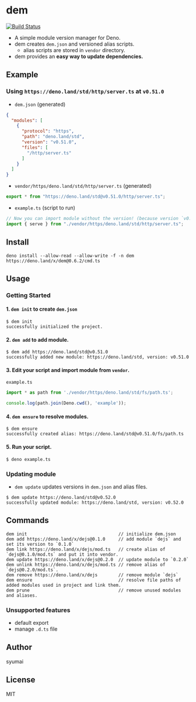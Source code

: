 # dem

[![Build Status](https://github.com/syumai/dem/workflows/test/badge.svg?branch=master)](https://github.com/syumai/dem/actions)

- A simple module version manager for Deno.
- dem creates `dem.json` and versioned alias scripts.
  - alias scripts are stored in `vendor` directory.
- dem provides an **easy way to update dependencies.**

## Example

### Using `https://deno.land/std/http/server.ts` at `v0.51.0`

- `dem.json` (generated)

```json
{
  "modules": [
    {
      "protocol": "https",
      "path": "deno.land/std",
      "version": "v0.51.0",
      "files": [
        "/http/server.ts"
      ]
    }
  ]
}
```

- `vendor/https/deno.land/std/http/server.ts` (generated)

```ts
export * from "https://deno.land/std@v0.51.0/http/server.ts";
```

- `example.ts` (script to run)

```ts
// Now you can import module without the version! (because version `v0.51.0` is stored in alias)
import { serve } from "./vendor/https/deno.land/std/http/server.ts";
```

## Install

```console
deno install --allow-read --allow-write -f -n dem https://deno.land/x/dem@0.6.2/cmd.ts
```

## Usage

### Getting Started

#### 1. `dem init` to create `dem.json`

```console
$ dem init
successfully initialized the project.
```

#### 2. `dem add` to add module.

```console
$ dem add https://deno.land/std@v0.51.0
successfully added new module: https://deno.land/std, version: v0.51.0
```

#### 3. Edit your script and import module from `vendor`.

`example.ts`

```ts
import * as path from './vendor/https/deno.land/std/fs/path.ts';

console.log(path.join(Deno.cwd(), 'example'));
```

#### 4. `dem ensure` to resolve modules.

```console
$ dem ensure
successfully created alias: https://deno.land/std@v0.51.0/fs/path.ts
```

#### 5. Run your script.

```console
$ deno example.ts
```

### Updating module

* `dem update` updates versions in `dem.json` and alias files.

```console
$ dem update https://deno.land/std@v0.52.0
successfully updated module: https://deno.land/std, version: v0.52.0
```

## Commands

```console
dem init                                   // initialize dem.json
dem add https://deno.land/x/dejs@0.1.0     // add module `dejs` and set its version to `0.1.0`
dem link https://deno.land/x/dejs/mod.ts   // create alias of `dejs@0.1.0/mod.ts` and put it into vendor.
dem update https://deno.land/x/dejs@0.2.0  // update module to `0.2.0`
dem unlink https://deno.land/x/dejs/mod.ts // remove alias of `dejs@0.2.0/mod.ts`.
dem remove https://deno.land/x/dejs        // remove module `dejs`
dem ensure                                 // resolve file paths of added modules used in project and link them.
dem prune                                  // remove unused modules and aliases.
```

### Unsupported features

- default export
- manage `.d.ts` file

## Author

syumai

## License

MIT
